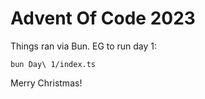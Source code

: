 # Advent Of Code 2023

Things ran via Bun. EG to run day 1:

`bun Day\ 1/index.ts`

Merry Christmas!